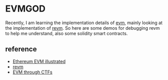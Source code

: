 # EVMGOD

Recently, I am learning the implementation details of [evm](https://ethereum.org/en/developers/docs/evm/), mainly looking at the implementation of [revm](https://github.com/bluealloy/revm). So here are some demos for debugging revm to help me understand, also some solidity smart contracts.

## reference
* [Ethereum EVM illustrated](https://takenobu-hs.github.io/downloads/ethereum_evm_illustrated.pdf)
* [revm](https://github.com/bluealloy/revm)
* [EVM through CTFs](https://www.evmthroughctfs.com/)
